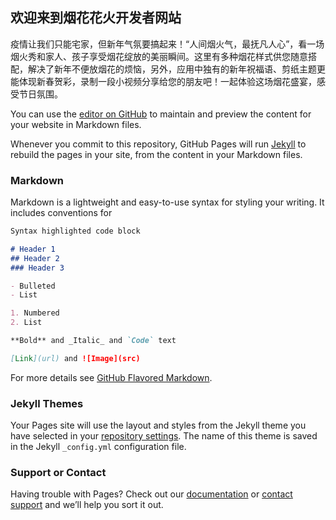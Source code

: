 ## 欢迎来到烟花花火开发者网站

疫情让我们只能宅家，但新年气氛要搞起来！“人间烟火气，最抚凡人心”，看一场烟火秀和家人、孩子享受烟花绽放的美丽瞬间。这里有多种烟花样式供您随意搭配，解决了新年不便放烟花的烦恼，另外，应用中独有的新年祝福语、剪纸主题更能体现新春贺彩，录制一段小视频分享给您的朋友吧！一起体验这场烟花盛宴，感受节日氛围。

You can use the [editor on GitHub](https://github.com/yunWangAI/yunWangAI.github.io/edit/main/README.md) to maintain and preview the content for your website in Markdown files.

Whenever you commit to this repository, GitHub Pages will run [Jekyll](https://jekyllrb.com/) to rebuild the pages in your site, from the content in your Markdown files.

### Markdown

Markdown is a lightweight and easy-to-use syntax for styling your writing. It includes conventions for

```markdown
Syntax highlighted code block

# Header 1
## Header 2
### Header 3

- Bulleted
- List

1. Numbered
2. List

**Bold** and _Italic_ and `Code` text

[Link](url) and ![Image](src)
```

For more details see [GitHub Flavored Markdown](https://guides.github.com/features/mastering-markdown/).

### Jekyll Themes

Your Pages site will use the layout and styles from the Jekyll theme you have selected in your [repository settings](https://github.com/yunWangAI/yunWangAI.github.io/settings). The name of this theme is saved in the Jekyll `_config.yml` configuration file.

### Support or Contact

Having trouble with Pages? Check out our [documentation](https://docs.github.com/categories/github-pages-basics/) or [contact support](https://support.github.com/contact) and we’ll help you sort it out.

